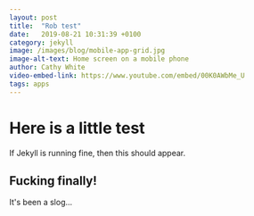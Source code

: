 ```yaml
---
layout: post
title:  "Rob test"
date:   2019-08-21 10:31:39 +0100
category: jekyll
image: /images/blog/mobile-app-grid.jpg
image-alt-text: Home screen on a mobile phone
author: Cathy White
video-embed-link: https://www.youtube.com/embed/00K0AWbMe_U
tags: apps
---
```

# Here is a little test
If Jekyll is running fine, then this should appear.
## Fucking finally!
It's been a slog...